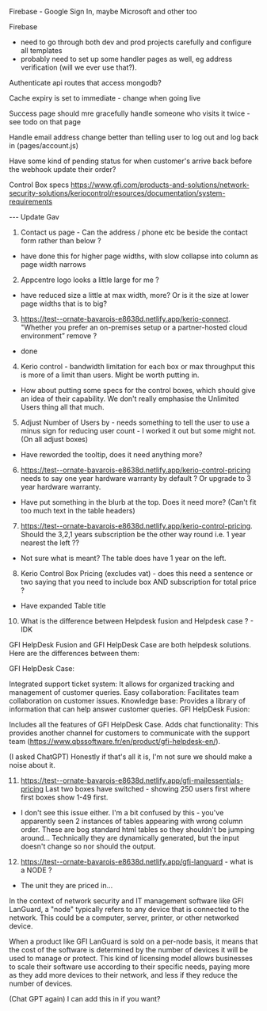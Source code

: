 Firebase - Google Sign In, maybe Microsoft and other too

Firebase

- need to go through both dev and prod projects carefully and configure all templates
- probably need to set up some handler pages as well, eg address verification (will we ever use that?).

Authenticate api routes that access mongodb?

Cache expiry is set to immediate - change when going live

Success page should mre gracefully handle someone who visits it twice - see todo on that page

Handle email address change better than telling user to log out and log back in (pages/account.js)

Have some kind of pending status for when customer's arrive back before the webhook update their order?

Control Box specs
https://www.gfi.com/products-and-solutions/network-security-solutions/keriocontrol/resources/documentation/system-requirements

--- Update Gav

1. Contact us page - Can the address / phone etc be beside the contact form rather than below ?

- have done this for higher page widths, with slow collapse into column as page width narrows

2. Appcentre logo looks a little large for me ?

- have reduced size a little at max width, more? Or is it the size at lower page widths that is to big?

3. https://test--ornate-bavarois-e8638d.netlify.app/kerio-connect. "Whether you prefer an on-premises setup or a partner-hosted cloud environment” remove ?

- done

4. Kerio control - bandwidth limitation for each box or max throughput this is more of a limit than users. Might be worth putting in.

- How about putting some specs for the control boxes, which should give an idea of their capability. We don't really emphasise the Unlimited Users thing all that much.

5. Adjust Number of Users by - needs something to tell the user to use a minus sign for reducing user count - I worked it out but some might not. (On all adjust boxes)

- Have reworded the tooltip, does it need anything more?

6. https://test--ornate-bavarois-e8638d.netlify.app/kerio-control-pricing needs to say one year hardware warranty by default ? Or upgrade to 3 year hardware warranty.

- Have put something in the blurb at the top. Does it need more? (Can't fit too much text in the table headers)

7. https://test--ornate-bavarois-e8638d.netlify.app/kerio-control-pricing. Should the 3,2,1 years subscription be the other way round i.e. 1 year nearest the left ??

- Not sure what is meant? The table does have 1 year on the left.

8. Kerio Control Box Pricing (excludes vat) - does this need a sentence or two saying that you need to include box AND subscription for total price ?

- Have expanded Table title

10. What is the difference between Helpdesk fusion and Helpdesk case ? - IDK

GFI HelpDesk Fusion and GFI HelpDesk Case are both helpdesk solutions. Here are the differences between them:

GFI HelpDesk Case:

Integrated support ticket system: It allows for organized tracking and management of customer queries.
Easy collaboration: Facilitates team collaboration on customer issues.
Knowledge base: Provides a library of information that can help answer customer queries.
GFI HelpDesk Fusion:

Includes all the features of GFI HelpDesk Case.
Adds chat functionality: This provides another channel for customers to communicate with the support team (https://www.qbssoftware.fr/en/product/gfi-helpdesk-en/).

(I asked ChatGPT) Honestly if that's all it is, I'm not sure we should make a noise about it.

11. https://test--ornate-bavarois-e8638d.netlify.app/gfi-mailessentials-pricing Last two boxes have switched - showing 250 users first where first boxes show 1-49 first.

- I don't see this issue either. I'm a bit confused by this - you've apparently seen 2 instances of tables appearing with wrong column order. These are bog standard html tables so they shouldn't be jumping around... Technically they are dynamically generated, but the input doesn't change so nor should the output.

12. https://test--ornate-bavarois-e8638d.netlify.app/gfi-languard - what is a NODE ?

- The unit they are priced in...

In the context of network security and IT management software like GFI LanGuard, a "node" typically refers to any device that is connected to the network. This could be a computer, server, printer, or other networked device.

When a product like GFI LanGuard is sold on a per-node basis, it means that the cost of the software is determined by the number of devices it will be used to manage or protect. This kind of licensing model allows businesses to scale their software use according to their specific needs, paying more as they add more devices to their network, and less if they reduce the number of devices.

(Chat GPT again) I can add this in if you want?
